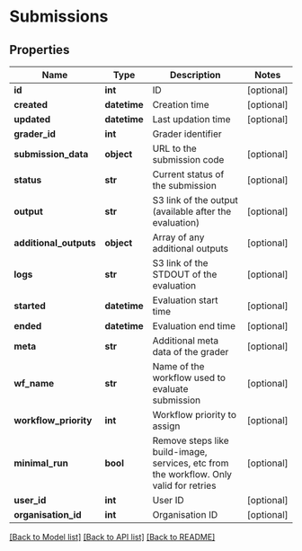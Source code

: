 # Submissions

## Properties
Name | Type | Description | Notes
------------ | ------------- | ------------- | -------------
**id** | **int** | ID | [optional] 
**created** | **datetime** | Creation time | [optional] 
**updated** | **datetime** | Last updation time | [optional] 
**grader_id** | **int** | Grader identifier | 
**submission_data** | **object** | URL to the submission code | [optional] 
**status** | **str** | Current status of the submission | [optional] 
**output** | **str** | S3 link of the output (available after the evaluation) | [optional] 
**additional_outputs** | **object** | Array of any additional outputs | [optional] 
**logs** | **str** | S3 link of the STDOUT of the evaluation | [optional] 
**started** | **datetime** | Evaluation start time | [optional] 
**ended** | **datetime** | Evaluation end time | [optional] 
**meta** | **str** | Additional meta data of the grader | [optional] 
**wf_name** | **str** | Name of the workflow used to evaluate submission | [optional] 
**workflow_priority** | **int** | Workflow priority to assign | [optional] 
**minimal_run** | **bool** | Remove steps like build-image, services, etc from the workflow. Only valid for retries | [optional] 
**user_id** | **int** | User ID | [optional] 
**organisation_id** | **int** | Organisation ID | [optional] 

[[Back to Model list]](../README.md#documentation-for-models) [[Back to API list]](../README.md#documentation-for-api-endpoints) [[Back to README]](../README.md)


